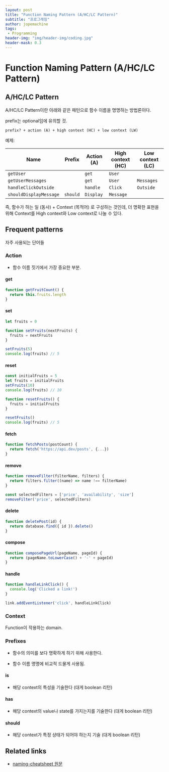 ```yaml
---
layout: post
title: "Function Naming Pattern (A/HC/LC Pattern)"
subtitle: "프로그래밍"
author: jopemachine
tags: 
 - Programming
header-img: "img/header-img/coding.jpg"
header-mask: 0.3
---
```


# Function Naming Pattern (A/HC/LC Pattern)

## A/HC/LC Pattern

A/HC/LC Pattern이란 아래와 같은 패턴으로 함수 이름을 명명하는 방법론이다.

prefix는 optional임에 유의할 것.

```
prefix? + action (A) + high context (HC) + low context (LW)
```

예제:

| Name                   | Prefix   | Action (A) | High context (HC) | Low context (LC) |
| ---------------------- | -------- | ---------- | ----------------- | ---------------- |
| `getUser`              |          | `get`      | `User`            |                  |
| `getUserMessages`      |          | `get`      | `User`            | `Messages`       |
| `handleClickOutside`   |          | `handle`   | `Click`           | `Outside`        |
| `shouldDisplayMessage` | `should` | `Display`  | `Message`         |                  |

즉, 함수가 하는 일 (동사) + Context (목적어) 로 구성하는 것인데, 더 명확한 표현을 위해 Context를 High context와 Low context로 나눌 수 있다.

## Frequent patterns

자주 사용되는 단어들

### Action

- 함수 이름 짓기에서 가장 중요한 부분.

#### get

```js
function getFruitCount() {
  return this.fruits.length
}
```

#### set

```js
let fruits = 0

function setFruits(nextFruits) {
  fruits = nextFruits
}

setFruits(5)
console.log(fruits) // 5
```

#### reset

```js
const initialFruits = 5
let fruits = initialFruits
setFruits(10)
console.log(fruits) // 10

function resetFruits() {
  fruits = initialFruits
}

resetFruits()
console.log(fruits) // 5
```

#### fetch

```js
function fetchPosts(postCount) {
  return fetch('https://api.dev/posts', {...})
}
```

#### remove

```js
function removeFilter(filterName, filters) {
  return filters.filter((name) => name !== filterName)
}

const selectedFilters = ['price', 'availability', 'size']
removeFilter('price', selectedFilters)
```

#### delete

```js
function deletePost(id) {
  return database.find({ id }).delete()
}
```

#### compose

```js
function composePageUrl(pageName, pageId) {
  return (pageName.toLowerCase() + '-' + pageId)
}
```

#### handle

```js
function handleLinkClick() {
  console.log('Clicked a link!')
}

link.addEventListener('click', handleLinkClick)
```

### Context

Function이 작용하는 domain.

### Prefixes

- 함수의 의미를 보다 명확하게 하기 위해 사용한다.

- 함수 이름 명명에 비교적 드물게 사용됨.

#### is

- 해당 context의 특성을 기술한다 (대게 boolean 리턴)

#### has

- 해당 context의 value나 state를 가지는지를 기술한다 (대게 boolean 리턴)

#### should

- 해당 context가 특정 상태가 되어야 하는지 기술 (대게 boolean 리턴)

## Related links

- [naming-cheatsheet 원문](https://github.com/kettanaito/naming-cheatsheet#ahclc-pattern)
